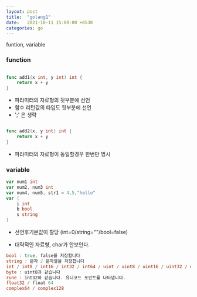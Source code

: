 ```yaml
---
layout: post
title:  "golang1"
date:   2021-10-11 15:00:00 +0530
categories: go
---
```


funtion, variable

### function 

```go

func add1(x int, y int) int {
    return x + y
}
```

- 파라미터의 자료형의 뒷부분에 선언
- 함수 리턴값의 타입도 뒷부분에 선언
- ';' 은 생략

```go

func add2(x, y int) int {
    return x + y
}
```

- 파라미터의 자료형이 동일할경우 한번만 명시


### variable

```go
var num1 int
var num2, num3 int 
var num4, num5, str1 = 4,5,"hello"
var (
    i int 
    b bool 
    s string
)
```

- 선언후기본값이 할당 (int=0/string=""/bool=false)

- 대략적인 자료형, char가 안보인다. 
```go
bool : true, false를 저장합니다
string : 문자 / 문자열을 저장합니다
int / int8 / int16 / int32 / int64 / uint / uint8 / uint16 / uint32 / uint64 / uintptr
byte : uint8과 같습니다
rune : int32와 같습니다. 유니코드 포인트를 나타냅니다.
float32 / float 64
complex64 / complex128
```





